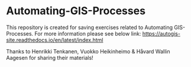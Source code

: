 # Automating-GIS-Processes
This repository is created for saving exercises related to Automating GIS-Processes. For more information please see below link:
https://autogis-site.readthedocs.io/en/latest/index.html

Thanks to Henrikki Tenkanen, Vuokko Heikinheimo & Håvard Wallin Aagesen for sharing their materials!
